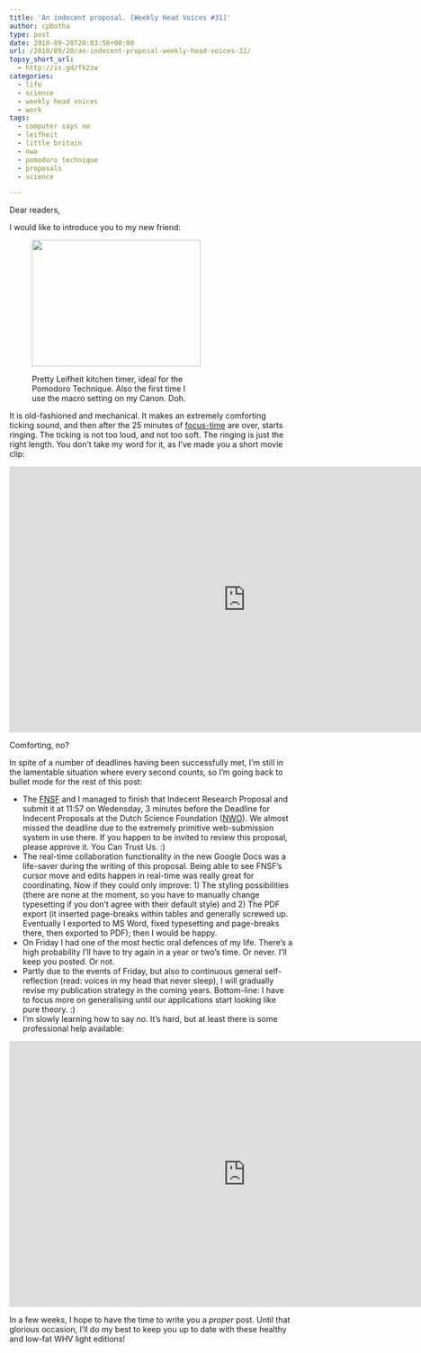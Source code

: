 ```yaml
---
title: 'An indecent proposal. [Weekly Head Voices #31]'
author: cpbotha
type: post
date: 2010-09-20T20:03:58+00:00
url: /2010/09/20/an-indecent-proposal-weekly-head-voices-31/
topsy_short_url:
  - http://is.gd/fk2zw
categories:
  - life
  - science
  - weekly head voices
  - work
tags:
  - computer says no
  - leifheit
  - little britain
  - nwo
  - pomodoro technique
  - proposals
  - science

---
```

Dear readers,

I would like to introduce you to my new friend:<figure id="attachment_1106" aria-describedby="caption-attachment-1106" style="width: 300px" class="wp-caption aligncenter"><a href="http://cpbotha.net/wp-content/uploads/2010/09/leifheit_macro.jpg" data-rel="lightbox-image-0" data-rl_title="" data-rl_caption="" title="">

<img data-attachment-id="1106" data-permalink="https://cpbotha.net/2010/09/20/an-indecent-proposal-weekly-head-voices-31/leifheit_macro/" data-orig-file="https://cpbotha.net/wp-content/uploads/2010/09/leifheit_macro.jpg" data-orig-size="1024,768" data-comments-opened="1" data-image-meta="{&quot;aperture&quot;:&quot;2.8&quot;,&quot;credit&quot;:&quot;&quot;,&quot;camera&quot;:&quot;Canon PowerShot A610&quot;,&quot;caption&quot;:&quot;&quot;,&quot;created_timestamp&quot;:&quot;1284912328&quot;,&quot;copyright&quot;:&quot;&quot;,&quot;focal_length&quot;:&quot;7.3&quot;,&quot;iso&quot;:&quot;0&quot;,&quot;shutter_speed&quot;:&quot;0.0125&quot;,&quot;title&quot;:&quot;&quot;}" data-image-title="leifheit_macro" data-image-description="" data-medium-file="https://cpbotha.net/wp-content/uploads/2010/09/leifheit_macro-300x225.jpg" data-large-file="https://cpbotha.net/wp-content/uploads/2010/09/leifheit_macro.jpg" class="size-medium wp-image-1106" title="leifheit_macro" src="http://cpbotha.net/wp-content/uploads/2010/09/leifheit_macro-300x225.jpg" alt="" width="300" height="225" srcset="https://cpbotha.net/wp-content/uploads/2010/09/leifheit_macro-300x225.jpg 300w, https://cpbotha.net/wp-content/uploads/2010/09/leifheit_macro.jpg 1024w" sizes="(max-width: 300px) 85vw, 300px" /></a><figcaption id="caption-attachment-1106" class="wp-caption-text">Pretty Leifheit kitchen timer, ideal for the Pomodoro Technique. Also the first time I use the macro setting on my Canon. Doh.</figcaption></figure> 

It is old-fashioned and mechanical. It makes an extremely comforting ticking sound, and then after the 25 minutes of [focus-time][1] are over, starts ringing. The ticking is not too loud, and not too soft. The ringing is just the right length. You don&#8217;t take my word for it, as I&#8217;ve made you a short movie clip:

<div class="jetpack-video-wrapper">
  <span class="embed-youtube" style="text-align:center; display: block;"><iframe class='youtube-player' type='text/html' width='840' height='473' src='https://www.youtube.com/embed/BEIwkUOWF9U?version=3&#038;rel=1&#038;fs=1&#038;autohide=2&#038;showsearch=0&#038;showinfo=1&#038;iv_load_policy=1&#038;wmode=transparent' allowfullscreen='true' style='border:0;'></iframe></span>
</div>

Comforting, no?

In spite of a number of deadlines having been successfully met, I&#8217;m still in the lamentable situation where every second counts, so I&#8217;m going back to bullet mode for the rest of this post:

  * The [FNSF][2] and I managed to finish that Indecent Research Proposal and submit it at 11:57 on Wedensday, 3 minutes before the Deadline for Indecent Proposals at the Dutch Science Foundation ([NWO][3]). We almost missed the deadline due to the extremely primitive web-submission system in use there. If you happen to be invited to review this proposal, please approve it. You Can Trust Us. :)
  * The real-time collaboration functionality in the new Google Docs was a life-saver during the writing of this proposal. Being able to see FNSF&#8217;s cursor move and edits happen in real-time was really great for coordinating. Now if they could only improve: 1) The styling possibilities (there are none at the moment, so you have to manually change typesetting if you don&#8217;t agree with their default style) and 2) The PDF export (it inserted page-breaks within tables and generally screwed up. Eventually I exported to MS Word, fixed typesetting and page-breaks there, then exported to PDF); then I would be happy.
  * On Friday I had one of the most hectic oral defences of my life. There&#8217;s a high probability I&#8217;ll have to try again in a year or two&#8217;s time. Or never. I&#8217;ll keep you posted. Or not.
  * Partly due to the events of Friday, but also to continuous general self-reflection (read: voices in my head that never sleep), I will gradually revise my publication strategy in the coming years. Bottom-line: I have to focus more on generalising until our applications start looking like pure theory. :)
  * I&#8217;m slowly learning how to say _no_. It&#8217;s hard, but at least there is some professional help available:

<div class="jetpack-video-wrapper">
  <span class="embed-youtube" style="text-align:center; display: block;"><iframe class='youtube-player' type='text/html' width='840' height='473' src='https://www.youtube.com/embed/WOdjCb4LwQY?version=3&#038;rel=1&#038;fs=1&#038;autohide=2&#038;showsearch=0&#038;showinfo=1&#038;iv_load_policy=1&#038;wmode=transparent' allowfullscreen='true' style='border:0;'></iframe></span>
</div>

In a few weeks, I hope to have the time to write you a _proper_ post. Until that glorious occasion, I&#8217;ll do my best to keep you up to date with these healthy and low-fat WHV light editions!

 [1]: http://www.pomodorotechnique.com/ "Pomodoro Technique website"
 [2]: /about/weekly-head-voices-abbreviations/ "WHV abbreviations, where you can find out who the FNSF is!"
 [3]: http://nwo.nl/ "NWO (Dutch Science Foundation) website"
